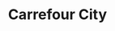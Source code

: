---
title: "Carrefour City"
url: /nantes/carrefour-city-rue-du-calvaire-de-grillaud/
shop: commodité
---